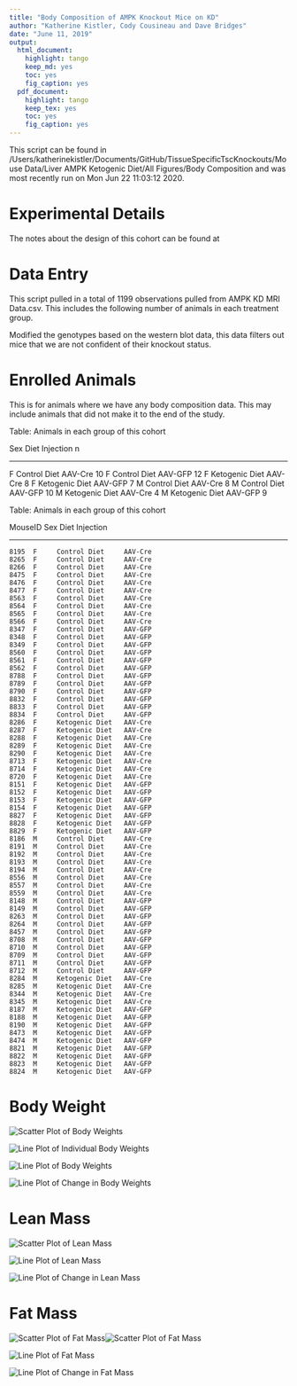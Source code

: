 ```yaml
---
title: "Body Composition of AMPK Knockout Mice on KD"
author: "Katherine Kistler, Cody Cousineau and Dave Bridges"
date: "June 11, 2019"
output:
  html_document:
    highlight: tango
    keep_md: yes
    toc: yes
    fig_caption: yes
  pdf_document:
    highlight: tango
    keep_tex: yes
    toc: yes
    fig_caption: yes
---
```





This script can be found in /Users/katherinekistler/Documents/GitHub/TissueSpecificTscKnockouts/Mouse Data/Liver AMPK Ketogenic Diet/All Figures/Body Composition and was most recently run on Mon Jun 22 11:03:12 2020.

# Experimental Details

The notes about the design of this cohort can be found at

# Data Entry




This script pulled in a total of 1199 observations pulled from AMPK KD MRI Data.csv.  This includes the following number of animals in each treatment group.

Modified the genotypes based on the western blot data, this data filters out mice that we are not confident of their knockout status.


# Enrolled Animals

This is for animals where we have any body composition data.  This may include animals that did not make it to the end of the study.


Table: Animals in each group of this cohort

Sex   Diet             Injection     n
----  ---------------  ----------  ---
F     Control Diet     AAV-Cre      10
F     Control Diet     AAV-GFP      12
F     Ketogenic Diet   AAV-Cre       8
F     Ketogenic Diet   AAV-GFP       7
M     Control Diet     AAV-Cre       8
M     Control Diet     AAV-GFP      10
M     Ketogenic Diet   AAV-Cre       4
M     Ketogenic Diet   AAV-GFP       9



Table: Animals in each group of this cohort

 MouseID  Sex   Diet             Injection 
--------  ----  ---------------  ----------
    8195  F     Control Diet     AAV-Cre   
    8265  F     Control Diet     AAV-Cre   
    8266  F     Control Diet     AAV-Cre   
    8475  F     Control Diet     AAV-Cre   
    8476  F     Control Diet     AAV-Cre   
    8477  F     Control Diet     AAV-Cre   
    8563  F     Control Diet     AAV-Cre   
    8564  F     Control Diet     AAV-Cre   
    8565  F     Control Diet     AAV-Cre   
    8566  F     Control Diet     AAV-Cre   
    8347  F     Control Diet     AAV-GFP   
    8348  F     Control Diet     AAV-GFP   
    8349  F     Control Diet     AAV-GFP   
    8560  F     Control Diet     AAV-GFP   
    8561  F     Control Diet     AAV-GFP   
    8562  F     Control Diet     AAV-GFP   
    8788  F     Control Diet     AAV-GFP   
    8789  F     Control Diet     AAV-GFP   
    8790  F     Control Diet     AAV-GFP   
    8832  F     Control Diet     AAV-GFP   
    8833  F     Control Diet     AAV-GFP   
    8834  F     Control Diet     AAV-GFP   
    8286  F     Ketogenic Diet   AAV-Cre   
    8287  F     Ketogenic Diet   AAV-Cre   
    8288  F     Ketogenic Diet   AAV-Cre   
    8289  F     Ketogenic Diet   AAV-Cre   
    8290  F     Ketogenic Diet   AAV-Cre   
    8713  F     Ketogenic Diet   AAV-Cre   
    8714  F     Ketogenic Diet   AAV-Cre   
    8720  F     Ketogenic Diet   AAV-Cre   
    8151  F     Ketogenic Diet   AAV-GFP   
    8152  F     Ketogenic Diet   AAV-GFP   
    8153  F     Ketogenic Diet   AAV-GFP   
    8154  F     Ketogenic Diet   AAV-GFP   
    8827  F     Ketogenic Diet   AAV-GFP   
    8828  F     Ketogenic Diet   AAV-GFP   
    8829  F     Ketogenic Diet   AAV-GFP   
    8186  M     Control Diet     AAV-Cre   
    8191  M     Control Diet     AAV-Cre   
    8192  M     Control Diet     AAV-Cre   
    8193  M     Control Diet     AAV-Cre   
    8194  M     Control Diet     AAV-Cre   
    8556  M     Control Diet     AAV-Cre   
    8557  M     Control Diet     AAV-Cre   
    8559  M     Control Diet     AAV-Cre   
    8148  M     Control Diet     AAV-GFP   
    8149  M     Control Diet     AAV-GFP   
    8263  M     Control Diet     AAV-GFP   
    8264  M     Control Diet     AAV-GFP   
    8457  M     Control Diet     AAV-GFP   
    8708  M     Control Diet     AAV-GFP   
    8710  M     Control Diet     AAV-GFP   
    8709  M     Control Diet     AAV-GFP   
    8711  M     Control Diet     AAV-GFP   
    8712  M     Control Diet     AAV-GFP   
    8284  M     Ketogenic Diet   AAV-Cre   
    8285  M     Ketogenic Diet   AAV-Cre   
    8344  M     Ketogenic Diet   AAV-Cre   
    8345  M     Ketogenic Diet   AAV-Cre   
    8187  M     Ketogenic Diet   AAV-GFP   
    8188  M     Ketogenic Diet   AAV-GFP   
    8190  M     Ketogenic Diet   AAV-GFP   
    8473  M     Ketogenic Diet   AAV-GFP   
    8474  M     Ketogenic Diet   AAV-GFP   
    8821  M     Ketogenic Diet   AAV-GFP   
    8822  M     Ketogenic Diet   AAV-GFP   
    8823  M     Ketogenic Diet   AAV-GFP   
    8824  M     Ketogenic Diet   AAV-GFP   


# Body Weight

![Scatter Plot of Body Weights](figures/body-weight-scatterplot-1.png)

![Line Plot of Individual Body Weights](figures/body-weight-individual-1.png)

![Line Plot of Body Weights](figures/body-weight-lineplot-1.png)

![Line Plot of Change in Body Weights](figures/body-weight-lineplot-change-1.png)

# Lean Mass

![Scatter Plot of Lean Mass](figures/lean-mass-scatterplot-1.png)

![Line Plot of Lean Mass](figures/lean-mass-lineplot-1.png)

![Line Plot of Change in Lean Mass](figures/lean-mass-lineplot-change-1.png)

# Fat Mass

![Scatter Plot of Fat Mass](figures/fat-mass-scatterplot-1.png)![Scatter Plot of Fat Mass](figures/fat-mass-scatterplot-2.png)

![Line Plot of Fat Mass](figures/fat-mass-lineplot-1.png)

![Line Plot of Change in Fat Mass](figures/fat-mass-lineplot-change-1.png)
